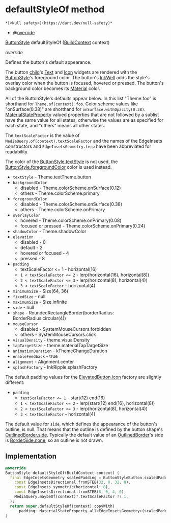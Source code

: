 


# defaultStyleOf method




    *[<Null safety>](https://dart.dev/null-safety)*



- @[override](https://api.flutter.dev/flutter/dart-core/override-constant.html)

[ButtonStyle](https://api.flutter.dev/flutter/material/ButtonStyle-class.html) defaultStyleOf
([BuildContext](https://api.flutter.dev/flutter/widgets/BuildContext-class.html) context)

_override_



<p>Defines the button's default appearance.</p>
<p>The button <a href="https://api.flutter.dev/flutter/material/ButtonStyleButton/child.html">child</a>'s <a href="https://api.flutter.dev/flutter/widgets/Text-class.html">Text</a> and <a href="https://api.flutter.dev/flutter/widgets/Icon-class.html">Icon</a> widgets are rendered with
the <a href="https://api.flutter.dev/flutter/material/ButtonStyle-class.html">ButtonStyle</a>'s foreground color. The button's <a href="https://api.flutter.dev/flutter/material/InkWell-class.html">InkWell</a> adds
the style's overlay color when the button is focused, hovered
or pressed. The button's background color becomes its <a href="https://api.flutter.dev/flutter/material/Material-class.html">Material</a>
color.</p>
<p>All of the ButtonStyle's defaults appear below. In this list
"Theme.foo" is shorthand for <code>Theme.of(context).foo</code>. Color
scheme values like "onSurface(0.38)" are shorthand for
<code>onSurface.withOpacity(0.38)</code>. <a href="https://api.flutter.dev/flutter/material/MaterialStateProperty-class.html">MaterialStateProperty</a> valued
properties that are not followed by a sublist have the same
value for all states, otherwise the values are as specified for
each state, and "others" means all other states.</p>
<p>The <code>textScaleFactor</code> is the value of
<code>MediaQuery.of(context).textScaleFactor</code> and the names of the
EdgeInsets constructors and <code>EdgeInsetsGeometry.lerp</code> have been
abbreviated for readability.</p>
<p>The color of the <a href="https://api.flutter.dev/flutter/material/ButtonStyle/textStyle.html">ButtonStyle.textStyle</a> is not used, the
<a href="https://api.flutter.dev/flutter/material/ButtonStyle/foregroundColor.html">ButtonStyle.foregroundColor</a> color is used instead.</p>
<ul>
<li><code>textStyle</code> - Theme.textTheme.button</li>
<li><code>backgroundColor</code>
<ul>
<li>disabled - Theme.colorScheme.onSurface(0.12)</li>
<li>others - Theme.colorScheme.primary</li>
</ul>
</li>
<li><code>foregroundColor</code>
<ul>
<li>disabled - Theme.colorScheme.onSurface(0.38)</li>
<li>others - Theme.colorScheme.onPrimary</li>
</ul>
</li>
<li><code>overlayColor</code>
<ul>
<li>hovered - Theme.colorScheme.onPrimary(0.08)</li>
<li>focused or pressed - Theme.colorScheme.onPrimary(0.24)</li>
</ul>
</li>
<li><code>shadowColor</code> - Theme.shadowColor</li>
<li><code>elevation</code>
<ul>
<li>disabled - 0</li>
<li>default - 2</li>
<li>hovered or focused - 4</li>
<li>pressed - 8</li>
</ul>
</li>
<li><code>padding</code>
<ul>
<li>textScaleFactor &lt;= 1 - horizontal(16)</li>
<li><code>1 &lt; textScaleFactor &lt;= 2</code> - lerp(horizontal(16), horizontal(8))</li>
<li><code>2 &lt; textScaleFactor &lt;= 3</code> - lerp(horizontal(8), horizontal(4))</li>
<li><code>3 &lt; textScaleFactor</code> - horizontal(4)</li>
</ul>
</li>
<li><code>minimumSize</code> - Size(64, 36)</li>
<li><code>fixedSize</code> - null</li>
<li><code>maximumSize</code> - Size.infinite</li>
<li><code>side</code> - null</li>
<li><code>shape</code> - RoundedRectangleBorder(borderRadius: BorderRadius.circular(4))</li>
<li><code>mouseCursor</code>
<ul>
<li>disabled - SystemMouseCursors.forbidden</li>
<li>others - SystemMouseCursors.click</li>
</ul>
</li>
<li><code>visualDensity</code> - theme.visualDensity</li>
<li><code>tapTargetSize</code> - theme.materialTapTargetSize</li>
<li><code>animationDuration</code> - kThemeChangeDuration</li>
<li><code>enableFeedback</code> - true</li>
<li><code>alignment</code> - Alignment.center</li>
<li><code>splashFactory</code> - InkRipple.splashFactory</li>
</ul>
<p>The default padding values for the <a href="https://api.flutter.dev/flutter/material/ElevatedButton/ElevatedButton.icon.html">ElevatedButton.icon</a> factory are slightly different:</p>
<ul>
<li><code>padding</code>
<ul>
<li><code>textScaleFactor &lt;= 1</code> - start(12) end(16)</li>
<li><code>1 &lt; textScaleFactor &lt;= 2</code> - lerp(start(12) end(16), horizontal(8))</li>
<li><code>2 &lt; textScaleFactor &lt;= 3</code> - lerp(horizontal(8), horizontal(4))</li>
<li><code>3 &lt; textScaleFactor</code> - horizontal(4)</li>
</ul>
</li>
</ul>
<p>The default value for <code>side</code>, which defines the appearance of the button's
outline, is null. That means that the outline is defined by the button
shape's <a href="https://api.flutter.dev/flutter/painting/OutlinedBorder/side.html">OutlinedBorder.side</a>. Typically the default value of an
<a href="https://api.flutter.dev/flutter/painting/OutlinedBorder-class.html">OutlinedBorder</a>'s side is <a href="https://api.flutter.dev/flutter/painting/BorderSide/none-constant.html">BorderSide.none</a>, so an outline is not drawn.</p>



## Implementation

```dart
@override
ButtonStyle defaultStyleOf(BuildContext context) {
  final EdgeInsetsGeometry scaledPadding = ButtonStyleButton.scaledPadding(
    const EdgeInsetsDirectional.fromSTEB(32, 0, 32, 0),
    const EdgeInsets.symmetric(horizontal: 8),
    const EdgeInsetsDirectional.fromSTEB(8, 0, 4, 0),
    MediaQuery.maybeOf(context)?.textScaleFactor ?? 1,
  );
  return super.defaultStyleOf(context).copyWith(
      padding: MaterialStateProperty.all<EdgeInsetsGeometry>(scaledPadding));
}
```







